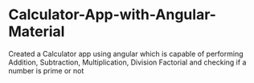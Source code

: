 # Calculator-App-with-Angular-Material
Created a Calculator app using angular which is capable of performing Addition, Subtraction, Multiplication, Division  Factorial and checking if a number is prime or not

